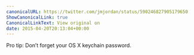 ```yaml
---
canonicalURL: https://twitter.com/jmjordan/status/590246827905179650
ShowCanonicalLink: true
CanonicalLinkText: View original on
date: 2015-04-20T20:13:04+00:00
---
```

Pro tip: Don’t forget your OS X keychain password.